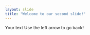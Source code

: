 ```yaml
---
layout: slide
title: "Welcome to our second slide!"
---
```

Your text Use the left arrow to go back!
